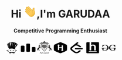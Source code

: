 <h1 style = font-size: "50px" align="center"> Hi <img src="https://raw.githubusercontent.com/ABSphreak/ABSphreak/master/gifs/Hi.gif" width="35px">,I'm GARUDAA</h1>
<h4 align="center">Competitive Programming Enthusiast</h4>
<p align="center">
<a href="https://www.codechef.com/users/garudaa" target="blank"><img align="center" src="ignore/Icons/codechef.svg" alt="garudaa" height="30" width="40" /></a>
<a href="https://codeforces.com/profile/_teraBaap" target="blank"><img align="center" src="ignore/Icons/codeforces.svg" alt="garudaa" height="30" width="40" /></a>
<a href="https://atcoder.jp/users/garudaa" target="blank"><img align="center" src="https://github.com/nishantkantojha/CompetitiveProgramming/blob/main/ignore/Icons/AtCoders.png" alt="garudaa" height="40" width="40" /></a>
<a href="https://www.hackerrank.com/garudaa" target="blank"><img align="center" src="ignore/Icons/hackerrank.svg" alt="garudaa" height="30" width="40" /></a>
<a href="https://leetcode.com/Akash_Chowrasia/" target="blank"><img align="center" src="ignore/Icons/leetcode.svg" alt="garudaa" height="30" width="40" /></a>
<a href="https://www.hackerearth.com/@garudaa" target="blank"><img align="center" src="ignore/Icons/hackerearth.svg" alt="gaurdaa" height="30" width="40" /></a>
<a href="https://auth.geeksforgeeks.org/user/garudaa/profile" target="blank"><img align="center" src="ignore/Icons/geeksforgeeks.svg" alt="gaurdaa" height="30" width="40" /></a>
</p>
